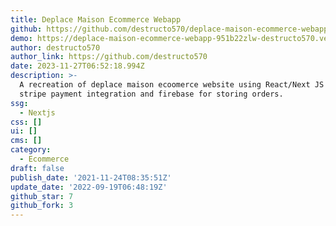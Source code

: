 ```yaml
---
title: Deplace Maison Ecommerce Webapp
github: https://github.com/destructo570/deplace-maison-ecommerce-webapp
demo: https://deplace-maison-ecommerce-webapp-951b22zlw-destructo570.vercel.app/
author: destructo570
author_link: https://github.com/destructo570
date: 2023-11-27T06:52:18.994Z
description: >-
  A recreation of deplace maison ecoomerce website using React/Next JS with
  stripe payment integration and firebase for storing orders.
ssg:
  - Nextjs
css: []
ui: []
cms: []
category:
  - Ecommerce
draft: false
publish_date: '2021-11-24T08:35:51Z'
update_date: '2022-09-19T06:48:19Z'
github_star: 7
github_fork: 3
---
```

